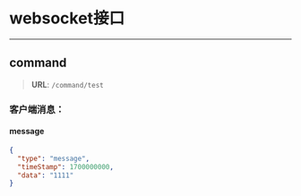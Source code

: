 # websocket接口

---

## command

> **URL**: `/command/test`
> 
### 客户端消息：

#### message



```json
{
  "type": "message",
  "timeStamp": 1700000000,
  "data": "1111"
}
```